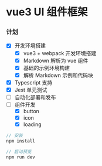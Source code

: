 # vue3 UI 组件框架

### 计划

- [x] 开发环境搭建
  - [x] vue3 + webpack 开发环境搭建
  - [x] Markdown 解析为 vue 组件
  - [x] 基础的示例环境构建
  - [x] 解析 Markdown 示例和代码块
- [x] Typescript 支持
- [x] Jest 单元测试
- [ ] 自动化部署和发布
- [ ] 组件开发
  - [x] button
  - [x] icon
  - [x] loading

```js
// 安装
npm install

// 启动预览
npm run dev
```

<!--
### 使用 npm 或 yarn 安装（推荐）
```js
# npm
npm install @handyui/vue --save

# yarn
yarn add @handyui/vue --save


### Import 引入
#### 全组件引入
```js
import Vue from 'vue';
import handyVue from '@handyui/vue';
// 引入全局样式
import '@handyui/vue/handy-vue.default.css';
Vue.use(handyVue);
```

#### 按需引入
```js
import { Button, Alert } from '@handyui/vue'
Vue.use(Button)
Vue.use(Alert)
```


 ```js
const markdownIt = new MarkdownIt({
    html: true,
    xhtmlOut: true,
    // 将markdown中的代码块用hljs高亮显示
    highlight: function (content, language) {
      language = language && hljs.getLanguage(language) ? language : "html";
      const formatCode = hljs.highlight(language, content, true).value;
      return `<pre><code class="language-${language}">${formatCode}</code></pre>`;
    },
  });
``` -->
